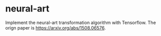 # neural-art
Implement the neural-art transformation algorithm with Tensorflow. The orign paper is https://arxiv.org/abs/1508.06576.
